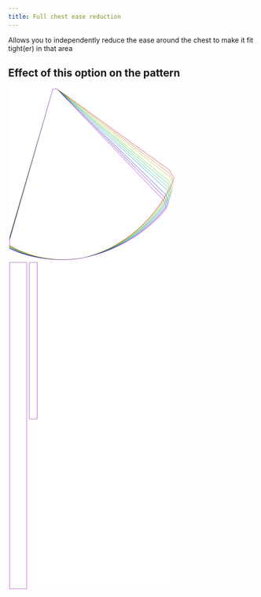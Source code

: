 ```yaml
---
title: Full chest ease reduction
---
```


Allows you to independently reduce the ease around the chest to make it fit tight(er) in that area


## Effect of this option on the pattern
![This image shows the effect of this option by superimposing several variants that have a different value for this option](bee_fullchesteasereduction_sample.svg "Effect of this option on the pattern")
